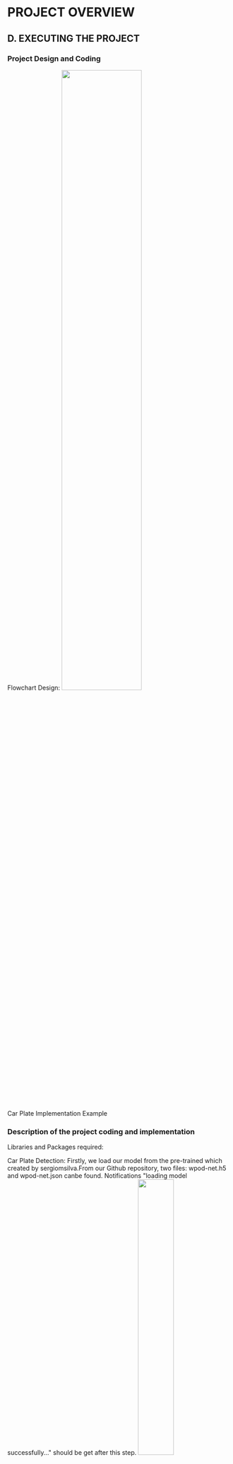 # PROJECT OVERVIEW
## D. EXECUTING THE PROJECT
### Project Design and Coding
Flowchart Design:
<img src="assets/flowchart.JPG" width="60%">

 Car Plate Implementation Example

### Description of the project coding and implementation
Libraries and Packages required:


Car Plate Detection: 
Firstly, we load our model from the pre-trained which created by sergiomsilva.From our Github repository, two files: wpod-net.h5 and wpod-net.json canbe found. Notifications "loading model successfully..." should be get after this step. 
<img src="assets/requi.JPG" width="40%">

Subsequently, we create a function name preprocess_image to read and pre-process our plate images. This function basically reads the parsing image, converts it to RGB (line 3) and normalizes the image data to 0–1 range so it can be compatible with matplotlib. Additionally, we can set resize = True to resize all images to same dimension of (width = 224, height = 224) for visualizing purpose in the next step.
<img src="assets/1.JPG" width="100%">

In this step, we visualize our vehicle dataset. This dataset contains of 20 vehicle images with plate acquired from 10 different countries (Germany, Vietnam, Japan, Thailand, Saudi, Russia, Korea, Usa, India, China). The following block of code will display plate images and their country names in a figure containing of 5 columns and 4 rows.
<img src="assets/2.JPG" width="100%">

Now, function named get_plate which processes the raw image is written, and is sent to our model and return the plate image (LpImg) and its coordinates (cor). If there is no plate founded, the program would warn with an error “No License plate is founded!”. 
<img src="assets/3.JPG" width="100%">

We draw a bounding box with obtained coordinates of deteced plate. 
<img src="assets/4.JPG" width="100%">

We perform get_plate function to all vehicle images and plot the returend plate images. 
<img src="assets/5.JPG" width="100%">

Plate Character Segmentation with OpenCV:
The image undergoes image processing by converting to grayscale, blur image, image thresholding and dilation. 
<img src="assets/6.JPG" width="100%">

 findContours function of OpenCV is used to identify the coordinates of license character. This function is based on a simple theory: contours is simply curve joining all continuous point (along the boundary) sharing the same color and intensity. We created a function called sort_contours which basically sorts founded contours from left to right. We add another contour filter. Later, we draw bounding with all contours that passes these filters, applies binary thresholding on each determined contours and append them to list crop_characters.
<img src="assets/7.JPG" width="100%">

 Ater having all segmented characters storing in crop_characters. We visualize the with matplotlib using the example code as below. We train Neural Network model which is able to recognize and convert those characters to digital letters.
<img src="assets/8.JPG" width="100%">

### Project Result
Result using Tkinter:
<img src="assets/tkinter.JPG" width="100%">

Result using Web API:
<img src="assets/9.jpeg" width="100%">


<br><br><br>
##### Next: [Project Closing](E-PROJECT_CLOSING.md)

